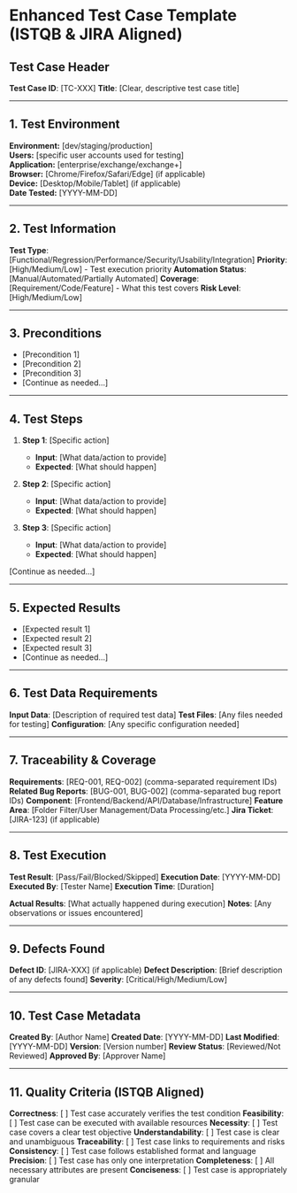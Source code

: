 # Enhanced Test Case Template (ISTQB & JIRA Aligned)

## Test Case Header
**Test Case ID**: [TC-XXX]
**Title**: [Clear, descriptive test case title]

---

## 1. Test Environment
**Environment:** [dev/staging/production]  
**Users:** [specific user accounts used for testing]  
**Application:** [enterprise/exchange/exchange+]  
**Browser:** [Chrome/Firefox/Safari/Edge] (if applicable)  
**Device:** [Desktop/Mobile/Tablet] (if applicable)  
**Date Tested:** [YYYY-MM-DD]

---

## 2. Test Information
**Test Type**: [Functional/Regression/Performance/Security/Usability/Integration]
**Priority**: [High/Medium/Low] - Test execution priority
**Automation Status**: [Manual/Automated/Partially Automated]
**Coverage**: [Requirement/Code/Feature] - What this test covers
**Risk Level**: [High/Medium/Low]

---

## 3. Preconditions
- [Precondition 1]
- [Precondition 2]
- [Precondition 3]
- [Continue as needed...]

---

## 4. Test Steps
1. **Step 1**: [Specific action]
   - **Input**: [What data/action to provide]
   - **Expected**: [What should happen]

2. **Step 2**: [Specific action]
   - **Input**: [What data/action to provide]
   - **Expected**: [What should happen]

3. **Step 3**: [Specific action]
   - **Input**: [What data/action to provide]
   - **Expected**: [What should happen]

[Continue as needed...]

---

## 5. Expected Results
- [Expected result 1]
- [Expected result 2]
- [Expected result 3]
- [Continue as needed...]

---

## 6. Test Data Requirements
**Input Data**: [Description of required test data]
**Test Files**: [Any files needed for testing]
**Configuration**: [Any specific configuration needed]

---

## 7. Traceability & Coverage
**Requirements**: [REQ-001, REQ-002] (comma-separated requirement IDs)
**Related Bug Reports**: [BUG-001, BUG-002] (comma-separated bug report IDs)
**Component**: [Frontend/Backend/API/Database/Infrastructure]
**Feature Area**: [Folder Filter/User Management/Data Processing/etc.]
**Jira Ticket**: [JIRA-123] (if applicable)

---

## 8. Test Execution
**Test Result**: [Pass/Fail/Blocked/Skipped]
**Execution Date**: [YYYY-MM-DD]
**Executed By**: [Tester Name]
**Execution Time**: [Duration]

**Actual Results**: [What actually happened during execution]
**Notes**: [Any observations or issues encountered]

---

## 9. Defects Found
**Defect ID**: [JIRA-XXX] (if applicable)
**Defect Description**: [Brief description of any defects found]
**Severity**: [Critical/High/Medium/Low]

---

## 10. Test Case Metadata
**Created By**: [Author Name]
**Created Date**: [YYYY-MM-DD]
**Last Modified**: [YYYY-MM-DD]
**Version**: [Version number]
**Review Status**: [Reviewed/Not Reviewed]
**Approved By**: [Approver Name]

---

## 11. Quality Criteria (ISTQB Aligned)
**Correctness**: [ ] Test case accurately verifies the test condition
**Feasibility**: [ ] Test case can be executed with available resources
**Necessity**: [ ] Test case covers a clear test objective
**Understandability**: [ ] Test case is clear and unambiguous
**Traceability**: [ ] Test case links to requirements and risks
**Consistency**: [ ] Test case follows established format and language
**Precision**: [ ] Test case has only one interpretation
**Completeness**: [ ] All necessary attributes are present
**Conciseness**: [ ] Test case is appropriately granular
